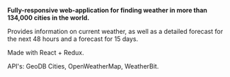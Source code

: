 <p><b>Fully-responsive web-application for finding weather in more than 134,000 cities in the world.</b></p>
<p>Provides information on current weather, as well as a detailed forecast for the next 48 hours and a forecast for 15 days.</p>
<p>Made with React + Redux.</p>
<p>API's: GeoDB Cities, OpenWeatherMap, WeatherBit.</p>
